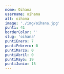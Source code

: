```yaml
---
nome: Oihana
username: oihana
alt: oihana
image: './img/oihana.jpg'
punti: 41
borderColor: ''
slug: 'oihana'
puntiEnero: 7
puntiFebrero: 0
puntiMarzo: 0
puntiAbril: 0
puntiMayo: 19
puntiJunio: 15
---
```

